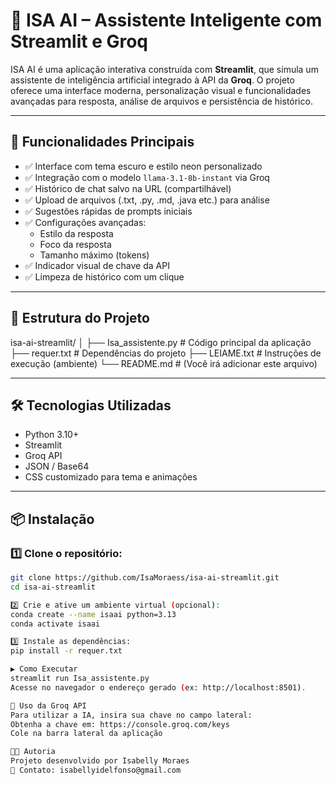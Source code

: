 # 🤖 ISA AI – Assistente Inteligente com Streamlit e Groq

ISA AI é uma aplicação interativa construída com **Streamlit**, que simula um assistente de inteligência artificial integrado à API da **Groq**. O projeto oferece uma interface moderna, personalização visual e funcionalidades avançadas para resposta, análise de arquivos e persistência de histórico.

---

## 🚀 Funcionalidades Principais

- ✅ Interface com tema escuro e estilo neon personalizado  
- ✅ Integração com o modelo `llama-3.1-8b-instant` via Groq  
- ✅ Histórico de chat salvo na URL (compartilhável)  
- ✅ Upload de arquivos (.txt, .py, .md, .java etc.) para análise  
- ✅ Sugestões rápidas de prompts iniciais  
- ✅ Configurações avançadas:
  - Estilo da resposta
  - Foco da resposta
  - Tamanho máximo (tokens)  
- ✅ Indicador visual de chave da API  
- ✅ Limpeza de histórico com um clique

---

## 📁 Estrutura do Projeto

isa-ai-streamlit/
│
├── Isa_assistente.py # Código principal da aplicação
├── requer.txt # Dependências do projeto
├── LEIAME.txt # Instruções de execução (ambiente)
└── README.md # (Você irá adicionar este arquivo)

---

## 🛠 Tecnologias Utilizadas

- Python 3.10+  
- Streamlit  
- Groq API  
- JSON / Base64  
- CSS customizado para tema e animações

---

## 📦 Instalação

### 1️⃣ Clone o repositório:
```bash
git clone https://github.com/IsaMoraess/isa-ai-streamlit.git
cd isa-ai-streamlit

2️⃣ Crie e ative um ambiente virtual (opcional):
conda create --name isaai python=3.13
conda activate isaai

3️⃣ Instale as dependências:
pip install -r requer.txt

▶️ Como Executar
streamlit run Isa_assistente.py
Acesse no navegador o endereço gerado (ex: http://localhost:8501).

🔑 Uso da Groq API
Para utilizar a IA, insira sua chave no campo lateral:
Obtenha a chave em: https://console.groq.com/keys
Cole na barra lateral da aplicação

👩‍💻 Autoria
Projeto desenvolvido por Isabelly Moraes
📧 Contato: isabellyidelfonso@gmail.com
